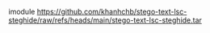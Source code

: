 imodule https://github.com/khanhchb/stego-text-lsc-steghide/raw/refs/heads/main/stego-text-lsc-steghide.tar
